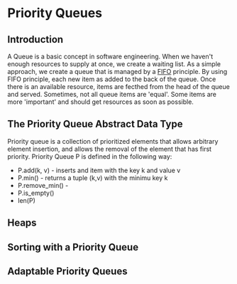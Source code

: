 # Priority Queues

## Introduction
A Queue is a basic concept in software engineering. When we haven't enough resources to supply at once, we create a waiting list. As a simple approach, we create a queue that is managed by a [FIFO](https://en.wikipedia.org/wiki/FIFO_(computing_and_electronics)) principle. By using FIFO principle, each new item as added to the back of the queue. Once there is an available resource, items are fecthed from the head of the queue and served. Sometimes, not all queue items are 'equal'. Some items are more 'important' and should get resources as soon as possible. 

## The Priority Queue Abstract Data Type
Priority queue is a collection of prioritized elements that allows arbitrary element insertion, and allows the removal of the element that has first priority. Priority Queue P is defined in the following way:

- P.add(k, v) - inserts and item with the key k and value v
- P.min() - returns a tuple (k,v) with the minimu key k
- P.remove_min() -  
- P.is_empty()
- len(P)


## Heaps

##  Sorting with a Priority Queue

## Adaptable Priority Queues


